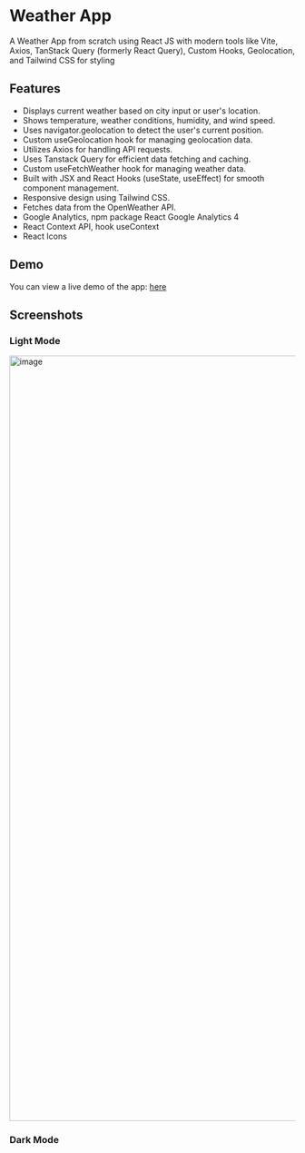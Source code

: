 # Weather App
A Weather App from scratch using React JS with modern tools like Vite, Axios, TanStack Query (formerly React Query), Custom Hooks, Geolocation, and Tailwind CSS for styling

## Features
- Displays current weather based on city input or user's location.
- Shows temperature, weather conditions, humidity, and wind speed.
- Uses navigator.geolocation to detect the user's current position.
- Custom useGeolocation hook for managing geolocation data.
- Utilizes Axios for handling API requests.
- Uses Tanstack Query for efficient data fetching and caching.
- Custom useFetchWeather hook for managing weather data.
- Built with JSX and React Hooks (useState, useEffect) for smooth component management.
- Responsive design using Tailwind CSS.
- Fetches data from the OpenWeather API.
- Google Analytics, npm package React Google Analytics 4
- React Context API, hook useContext
- React Icons

## Demo 
You can view a live demo of the app: [here](https://phuongmaiiii.github.io/weather-app/) 

## Screenshots 
### Light Mode
<img width="1468" height="1349" alt="image" src="https://github.com/user-attachments/assets/81d89190-d26a-4dde-a32b-2854009d34ec" />

### Dark Mode

